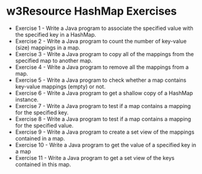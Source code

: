 # w3Resource HashMap Exercises

* Exercise 1 - Write a Java program to associate the specified value with the specified key in a HashMap.
* Exercise 2 - Write a Java program to count the number of key-value (size) mappings in a map.
* Exercise 3 - Write a Java program to copy all of the mappings from the specified map to another map.
* Exercise 4 - Write a Java program to remove all the mappings from a map.
* Exercise 5 - Write a Java program to check whether a map contains key-value mappings (empty) or not.
* Exercise 6 - Write a Java program to get a shallow copy of a HashMap instance.
* Exercise 7 - Write a Java program to test if a map contains a mapping for the specified key.
* Exercise 8 - Write a Java program to test if a map contains a mapping for the specified value.
* Exercise 9 - Write a Java program to create a set view of the mappings contained in a map.
* Exercise 10 - Write a Java program to get the value of a specified key in a map
* Exercise 11 - Write a Java program to get a set view of the keys contained in this map.